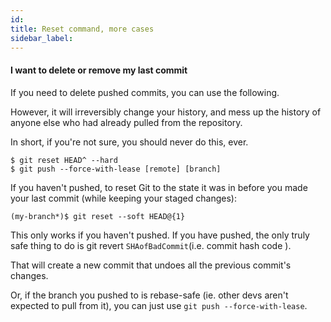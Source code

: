 ```yaml
---
id:
title: Reset command, more cases
sidebar_label:
---
```


<!-- ![xxx](https://raw.githubusercontent.com/ChickenKyiv/awesome-git-article/master/img/PR/CreatePR/branch-dropdown.png) -->



#### I want to delete or remove my last commit

If you need to delete pushed commits, you can use the following.

However, it will irreversibly change your history, and mess up the history of anyone else who had already pulled from the repository.

In short, if you're not sure, you should never do this, ever.

```
$ git reset HEAD^ --hard
$ git push --force-with-lease [remote] [branch]
```

If you haven't pushed, to reset Git to the state it was in before you made your last commit (while keeping your staged changes):

`(my-branch*)$ git reset --soft HEAD@{1}`

This only works if you haven't pushed. If you have pushed, the only truly safe thing to do is git revert `SHAofBadCommit`(i.e. commit hash code ).

That will create a new commit that undoes all the previous commit's changes. 

Or, if the branch you pushed to is rebase-safe (ie. other devs aren't expected to pull from it), you can just use `git push --force-with-lease`.
